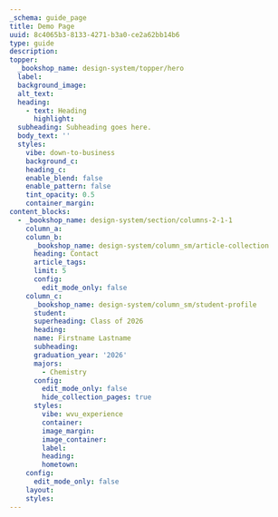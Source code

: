 ```yaml
---
_schema: guide_page
title: Demo Page
uuid: 8c4065b3-8133-4271-b3a0-ce2a62bb14b6
type: guide
description:
topper:
  _bookshop_name: design-system/topper/hero
  label:
  background_image:
  alt_text:
  heading:
    - text: Heading
      highlight:
  subheading: Subheading goes here.
  body_text: ''
  styles:
    vibe: down-to-business
    background_c:
    heading_c:
    enable_blend: false
    enable_pattern: false
    tint_opacity: 0.5
    container_margin:
content_blocks:
  - _bookshop_name: design-system/section/columns-2-1-1
    column_a:
    column_b:
      _bookshop_name: design-system/column_sm/article-collection
      heading: Contact
      article_tags:
      limit: 5
      config:
        edit_mode_only: false
    column_c:
      _bookshop_name: design-system/column_sm/student-profile
      student:
      superheading: Class of 2026
      heading:
      name: Firstname Lastname
      subheading:
      graduation_year: '2026'
      majors:
        - Chemistry
      config:
        edit_mode_only: false
        hide_collection_pages: true
      styles:
        vibe: wvu_experience
        container:
        image_margin:
        image_container:
        label:
        heading:
        hometown:
    config:
      edit_mode_only: false
    layout:
    styles:
---
```

